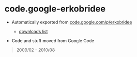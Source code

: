 # code.google-erkobridee

* Automatically exported from [code.google.com/p/erkobridee](https://code.google.com/p/erkobridee/)

  * [downloads list](downloads/README.md)

* Code and stuff moved from Google Code

> 2009/02 - 2010/08